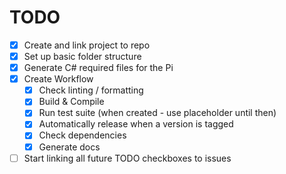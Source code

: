# TODO

- [x] Create and link project to repo
- [x] Set up basic folder structure
- [x] Generate C# required files for the Pi
- [x] Create Workflow
  - [x] Check linting / formatting
  - [x] Build & Compile
  - [x] Run test suite (when created - use placeholder until then)
  - [x] Automatically release when a version is tagged
  - [x] Check dependencies
  - [x] Generate docs
- [ ] Start linking all future TODO checkboxes to issues